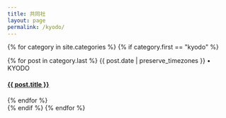 ```yaml
---
title: 共同社
layout: page
permalink: /kyodo/
---
```

{% for category in site.categories %}
  {% if category.first == "kyodo" %}
  <div>
    {% for post in category.last %}
    <span class="postdate">{{ post.date | preserve_timezones }}</span> • <span class="author">KYODO</span>
    <h4><a href="{{site.url}}{{site.baseurl}}{{ post.url }}">{{ post.title }}</a></h4>
    {% endfor %}
  </div>
  {% endif %}
{% endfor %}

